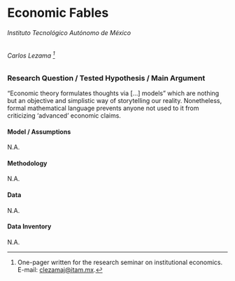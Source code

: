 # Economic Fables

###### Instituto Tecnológico Autónomo de México

###### Carlos Lezama [^\*]

### Research Question / Tested Hypothesis / Main Argument

“Economic theory formulates thoughts via [...] models” which are nothing but an objective and simplistic way of storytelling our reality. Nonetheless, formal mathematical language prevents anyone not used to it from criticizing ‘advanced’ economic claims.

#### Model / Assumptions

N.A.

#### Methodology

N.A.

#### Data

N.A.

#### Data Inventory

N.A.

[^\*]: One-pager written for the research seminar on institutional economics. E-mail: [clezamaj@itam.mx](mailto:clezamaj@itam.mx).

